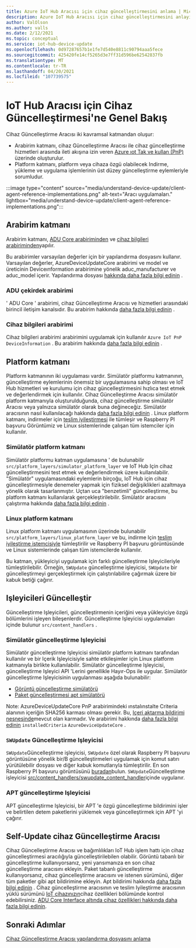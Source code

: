 ```yaml
---
title: Azure IoT Hub Aracısı için cihaz güncelleştirmesini anlama | Microsoft Docs
description: Azure IoT Hub Aracısı için cihaz güncelleştirmesini anlayın.
author: ValOlson
ms.author: valls
ms.date: 2/12/2021
ms.topic: conceptual
ms.service: iot-hub-device-update
ms.openlocfilehash: 0d97287657b1e1fe7d540e8811c90794aaa5fece
ms.sourcegitcommit: 425420fe14cf5265d3e7ff31d596be62542837fb
ms.translationtype: MT
ms.contentlocale: tr-TR
ms.lasthandoff: 04/20/2021
ms.locfileid: "107739575"
---
```

# <a name="device-update-for-iot-hub-agent-overview"></a>IoT Hub Aracısı için Cihaz Güncelleştirmesi'ne Genel Bakış

Cihaz Güncelleştirme Aracısı iki kavramsal katmandan oluşur:

* Arabirim katmanı, cihaz Güncelleştirme Aracısı ile cihaz güncelleştirme hizmetleri arasında ileti akışına izin veren [Azure ıot Tak ve kullan (PnP)](../iot-pnp/overview-iot-plug-and-play.md) üzerinde oluşturulur.
* Platform katmanı, platform veya cihaza özgü olabilecek Indirme, yükleme ve uygulama işlemlerinin üst düzey güncelleştirme eylemleriyle sorumludur.

:::image type="content" source="media/understand-device-update/client-agent-reference-implementations.png" alt-text="Aracı uygulamaları." lightbox="media/understand-device-update/client-agent-reference-implementations.png":::

## <a name="the-interface-layer"></a>Arabirim katmanı

Arabirim katmanı, [ADU Core arabiriminden](https://github.com/Azure/iot-hub-device-update/tree/main/src/agent/adu_core_interface) ve [cihaz bilgileri arabiriminden](https://github.com/Azure/iot-hub-device-update/tree/main/src/agent/device_info_interface)yapılır.

Bu arabirimler varsayılan değerler için bir yapılandırma dosyasını kullanır. Varsayılan değerler, AzureDeviceUpdateCore arabirimi ve model ve üreticinin Deviceınformation arabirimine yönelik aduc_manufacturer ve aduc_model içerir. Yapılandırma dosyası [hakkında daha fazla bilgi edinin](device-update-configuration-file.md) .

### <a name="adu-core-interface"></a>ADU çekirdek arabirimi

' ADU Core ' arabirimi, cihaz Güncelleştirme Aracısı ve hizmetleri arasındaki birincil iletişim kanalsıdır. Bu arabirim hakkında [daha fazla bilgi edinin](device-update-plug-and-play.md#adu-core-interface) .

### <a name="device-information-interface"></a>Cihaz bilgileri arabirimi

Cihaz bilgileri arabirimi arabirimini uygulamak için kullanılır `Azure IoT PnP DeviceInformation` . Bu arabirim hakkında [daha fazla bilgi edinin](device-update-plug-and-play.md#device-information-interface) .

## <a name="the-platform-layer"></a>Platform katmanı

Platform katmanının iki uygulaması vardır. Simülatör platformu katmanının, güncelleştirme eylemlerinin önemsiz bir uygulamasına sahip olması ve IoT Hub hizmetleri ve kurulumu için cihaz güncelleştirmesini hızlıca test etmek ve değerlendirmek için kullanılır. Cihaz Güncelleştirme Aracısı simülatör platform katmanıyla oluşturulduğunda, cihaz güncelleştirme simülatör Aracısı veya yalnızca simülatör olarak buna değineceğiz. Simülatör aracısının nasıl kullanılacağı hakkında [daha fazla bilgi edinin](https://github.com/Azure/iot-hub-device-update/blob/main/docs/agent-reference/how-to-run-agent.md) . Linux platform katmanı, indirmeler için [teslim iyileştirmesi](https://github.com/microsoft/do-client) ile tümleşir ve Raspberry PI başvuru Görüntümiz ve Linux sistemlerinde çalışan tüm istemciler için kullanılır.

### <a name="simulator-platform-layer"></a>Simülatör platform katmanı

Simülatör platformu katman uygulamasına ' de bulunabilir `src/platform_layers/simulator_platform_layer` ve IoT Hub Için cihaz güncelleştirmesini test etmek ve değerlendirmek üzere kullanılabilir.  "Simülatör" uygulamasındaki eylemlerin birçoğu, IoT Hub için cihaz güncelleştirmesiyle denemeler yapmak için fiziksel değişiklikleri azaltmaya yönelik olarak tasarlanmıştır.  Uçtan uca "benzetimli" güncelleştirme, bu platform katmanı kullanılarak gerçekleştirilebilir. Simülatör aracısını çalıştırma hakkında [daha fazla bilgi edinin](https://github.com/Azure/iot-hub-device-update/blob/main/docs/agent-reference/how-to-run-agent.md) .

### <a name="linux-platform-layer"></a>Linux platform katmanı

Linux platform katmanı uygulamasının üzerinde bulunabilir `src/platform_layers/linux_platform_layer` ve bu, indirme Için [teslim iyileştirme istemcisiyle](https://github.com/microsoft/do-client/releases) tümleştirilir ve Raspberry PI başvuru görüntüsünde ve Linux sistemlerinde çalışan tüm istemcilerde kullanılır.

Bu katman, yükleyiciyi uygulamak için farklı güncelleştirme Işleyicileriyle tümleştirilebilir. Örneğin, `SWUpdate` güncelleştirme işleyicisi, `SWUpdate` bir güncelleştirmeyi gerçekleştirmek için çalıştırılabilire çağırmak üzere bir kabuk betiği çağırır.

## <a name="update-handlers"></a>Işleyicileri Güncelleştir

Güncelleştirme Işleyicileri, güncelleştirmenin içeriğini veya yükleyiciye özgü bölümlerini işleyen bileşenlerdir. Güncelleştirme Işleyicisi uygulamaları içinde bulunur `src/content_handlers` .

### <a name="simulator-update-handler"></a>Simülatör güncelleştirme Işleyicisi

Simülatör güncelleştirme Işleyicisi simülatör platform katmanı tarafından kullanılır ve bir Içerik Işleyicisiyle sahte etkileşimler için Linux platform katmanıyla birlikte kullanılabilir. Simülatör güncelleştirme Işleyicisi, güncelleştirme Işleyici API 'Lerini genellikle Hayır-Ops ile uygular. Simülatör güncelleştirme Işleyicisinin uygulanması aşağıda bulunabilir:
* [Görüntü güncelleştirme simülatörü](https://github.com/Azure/iot-hub-device-update/blob/main/src/content_handlers/swupdate_handler/inc/aduc/swupdate_simulator_handler.hpp)
* [Paket güncelleştirmesi apt simülatörü](https://github.com/Azure/iot-hub-device-update/blob/main/src/content_handlers/apt_handler/inc/aduc/apt_simulator_handler.hpp)

Note: AzureDeviceUpdateCore PnP arabirimindeki ınstalınstalte Criteria alanının içeriğin SHA256 karması olması gerekir. Bu, [Içeri aktarma bildirimi nesnesinde](import-update.md#create-a-device-update-import-manifest)mevcut olan karmadır. Ve arabirimi hakkında [daha fazla bilgi edinin](device-update-plug-and-play.md) `installedCriteria` `AzureDeviceUpdateCore` .

### <a name="swupdate-update-handler"></a>`SWUpdate` Güncelleştirme Işleyicisi

`SWUpdate`Güncelleştirme işleyicisi, `SWUpdate` özel olarak Raspberry PI başvuru görüntüsüne yönelik bir/B güncelleştirmeleri uygulamak için komut satırı yürütülebilir dosyası ve diğer kabuk komutlarıyla tümleştirilir. En son Raspberry PI başvuru görüntüsünü [buradan](https://github.com/Azure/iot-hub-device-update/releases)bulun. `SWUpdate`Güncelleştirme işleyicisi [src/content_handlers/swupdate_content_handler](https://github.com/Azure/iot-hub-device-update/tree/main/src/content_handlers/swupdate_handler)içinde uygulanır.

### <a name="apt-update-handler"></a>APT güncelleştirme Işleyicisi

APT güncelleştirme Işleyicisi, bir APT 'e özgü güncelleştirme bildirimini işler ve belirtilen detem paketlerini yüklemek veya güncelleştirmek için APT 'yi çağırır.

## <a name="self-update-device-update-agent"></a>Self-Update cihaz Güncelleştirme Aracısı

Cihaz Güncelleştirme Aracısı ve bağımlılıkları IoT Hub işlem hattı için cihaz güncelleştirmesi aracılığıyla güncelleştirilebilen olabilir. Görüntü tabanlı bir güncelleştirme kullanıyorsanız, yeni yansımanıza en son cihaz güncelleştirme aracısını ekleyin. Paket tabanlı güncelleştirme kullanıyorsanız, cihaz güncelleştirme aracısını ve istenen sürümünü, diğer tüm paketler gibi apt bildirimine ekleyin. Apt bildirimi hakkında [daha fazla bilgi edinin](device-update-apt-manifest.md) . Cihaz güncelleştirme aracısının ve teslim Iyileştirme aracısının yüklü sürümünü [IoT cihazınızın](../iot-hub/iot-hub-devguide-device-twins.md)cihaz özellikleri bölümünde kontrol edebilirsiniz. [ADU Core Interface altında cihaz özellikleri hakkında daha fazla bilgi edinin](device-update-plug-and-play.md#device-properties).

## <a name="next-steps"></a>Sonraki Adımlar
[Cihaz Güncelleştirme Aracısı yapılandırma dosyasını anlama](device-update-configuration-file.md)